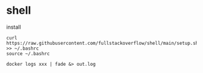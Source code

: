 # shell

install
```
curl https://raw.githubusercontent.com/fullstackoverflow/shell/main/setup.sh >> ~/.bashrc
source ~/.bashrc
```

```
docker logs xxx | fade &> out.log
```
